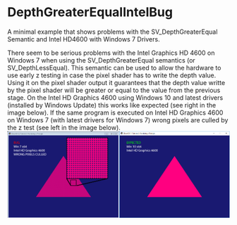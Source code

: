 # DepthGreaterEqualIntelBug
A minimal example that shows problems with the SV_DepthGreaterEqual Semantic and Intel HD4600 with Windows 7 Drivers.

There seem to be serious problems with the Intel Graphics HD 4600 on Windows 7 when using the SV_DepthGreaterEqual semantics (or SV_DepthLessEqual). This semantic can be used to allow the hardware to use early z testing in case the pixel shader has to write the depth value. Using it on the pixel shader output it guarantees that the depth value writte by the pixel shader will be greater or equal to the value from the previous stage.
On the Intel HD Graphics 4600 using Windows 10 and latest drivers (installed by Windows Update) this works like expected (see right in the image below). If the same program is executed on Intel HD Graphics 4600 on Windows 7 (with latest drivers for Windows 7) wrong pixels are culled by the z test (see left in the image below).
![alt tag](https://github.com/TimBo93/DepthGreaterEqualIntelBug/raw/master/Images/BugVsExpected.jpg)
